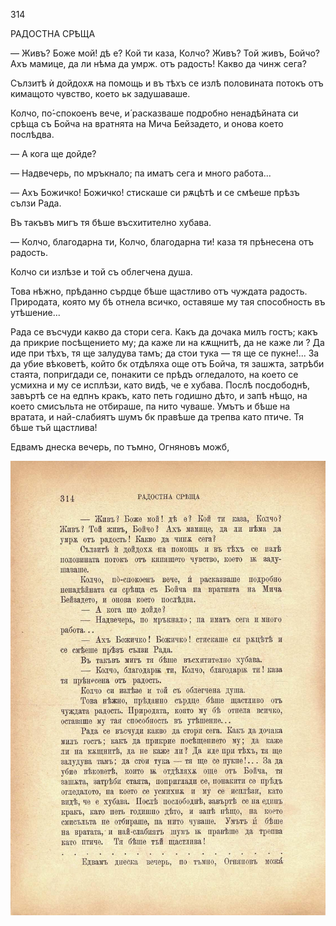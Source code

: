 ﻿314

РАДОСТНА СРѢЩА

— Живъ? Боже мой! дѣ е? Кой ти каза, Колчо? Живъ? Той живъ, Бойчо? Ахъ мамице, да ли нѣма да умрж. отъ радость! Какво да чинж сега?

Сълзитѣ ѝ дойдохѫ на помощь и въ тѣхъ се излѣ половината потокъ отъ кимащото чувство, което ьк задушаваше.

Колчо, по́-спокоенъ вече, и́ расказваше подробно ненадѣйната си срѣща съ Бойча на вратнята на Мича Бейзадето, и онова което послѣдва.

— А кога ще дойде?

— Надвечерь, по мръкнало; па иматъ сега и много работа...

— Ахъ Божичко! Божичко! стискаше си рѫцѣтѣ и се смѣеше прѣзъ сълзи Рада.

Въ такъвъ мигъ тя бѣше въсхитително хубава.

— Колчо, благодарна ти, Колчо, благодарна ти! каза тя прѣнесена отъ радость.

Колчо си излѣзе и той съ облегчена душа.

Това нѣжно, прѣданно сърдце бѣше щастливо отъ чуждата радость. Природата, която му бѣ отнела всичко, оставяше му тая способность въ утѣшение...

Рада се въсчуди какво да стори сега. Какъ да дочака милъ гостъ; какъ да прикрие посѣщението му; да каже ли на кѫщнитѣ, да не каже ли ? Да иде при тѣхъ, тя ще залудува тамъ; да стои тука — тя ще се пукне!... За да убие вѣковетѣ, който бк отдѣляха още отъ Бойча, тя зашжта, затрѣби стаята, попригдади се, понакити се прѣдъ огледалото, на което се усмихна и му се исплѣзи, като видѣ, че е хубава. Послѣ посдободнѣ, завъртѣ се на едпнъ кракъ, като петь годишно дѣто, и запѣ нѣщо, на което смисъльта не отбираше, па нито чуваше. Умътъ и бѣше на вратата, и най-слабиятъ шумъ бк правѣше да трепва като птиче. Тя бѣше тъй щастлива!

Едвамъ днеска вечерь, по тъмно, Огняновъ можб,

![original](../images/353.jpg)

